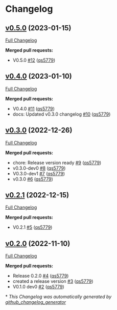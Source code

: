# Changelog

## [v0.5.0](https://github.com/wtfo-guru/wtforglib/tree/v0.5.0) (2023-01-15)

[Full Changelog](https://github.com/wtfo-guru/wtforglib/compare/v0.4.0...v0.5.0)

**Merged pull requests:**

- V0.5.0 [\#12](https://github.com/wtfo-guru/wtforglib/pull/12) ([qs5779](https://github.com/qs5779))

## [v0.4.0](https://github.com/wtfo-guru/wtforglib/tree/v0.4.0) (2023-01-10)

[Full Changelog](https://github.com/wtfo-guru/wtforglib/compare/v0.3.0...v0.4.0)

**Merged pull requests:**

- V0.4.0 [\#11](https://github.com/wtfo-guru/wtforglib/pull/11) ([qs5779](https://github.com/qs5779))
- docs: Updated v0.3.0 changelog [\#10](https://github.com/wtfo-guru/wtforglib/pull/10) ([qs5779](https://github.com/qs5779))

## [v0.3.0](https://github.com/wtfo-guru/wtforglib/tree/v0.3.0) (2022-12-26)

[Full Changelog](https://github.com/wtfo-guru/wtforglib/compare/v0.2.1...v0.3.0)

**Merged pull requests:**

- chore: Release version ready [\#9](https://github.com/wtfo-guru/wtforglib/pull/9) ([qs5779](https://github.com/qs5779))
- v0.3.0-dev0 [\#8](https://github.com/wtfo-guru/wtforglib/pull/8) ([qs5779](https://github.com/qs5779))
- V0.3.0-dev1 [\#7](https://github.com/wtfo-guru/wtforglib/pull/7) ([qs5779](https://github.com/qs5779))
- v0.3.0 [\#6](https://github.com/wtfo-guru/wtforglib/pull/6) ([qs5779](https://github.com/qs5779))

## [v0.2.1](https://github.com/wtfo-guru/wtforglib/tree/v0.2.1) (2022-12-15)

[Full Changelog](https://github.com/wtfo-guru/wtforglib/compare/v0.2.0...v0.2.1)

**Merged pull requests:**

- V0.2.1 [\#5](https://github.com/wtfo-guru/wtforglib/pull/5) ([qs5779](https://github.com/qs5779))

## [v0.2.0](https://github.com/wtfo-guru/wtforglib/tree/v0.2.0) (2022-11-10)

[Full Changelog](https://github.com/wtfo-guru/wtforglib/compare/d9cd0d5f3d919856f52acc473ce74f6d0218ecb5...v0.2.0)

**Merged pull requests:**

- Release 0.2.0 [\#4](https://github.com/wtfo-guru/wtforglib/pull/4) ([qs5779](https://github.com/qs5779))
- created a release version [\#3](https://github.com/wtfo-guru/wtforglib/pull/3) ([qs5779](https://github.com/qs5779))
- V0.1.0 dev0 [\#2](https://github.com/wtfo-guru/wtforglib/pull/2) ([qs5779](https://github.com/qs5779))

\* *This Changelog was automatically generated by [github_changelog_generator](https://github.com/github-changelog-generator/github-changelog-generator)*
